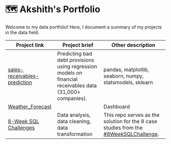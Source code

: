 # 🗺 Akshith's Portfolio

Welcome to my data portfolio! Here, I document a summary of my projects in the data field. 


| Project link | Project brief | Other description | 
|---|---|---|
| [sales-receivables-prediction](https://github.com/akshithkamatala/sales-receivables-prediction) | Predicting bad debt provisions using regression models on financial receivables data (31,000+ companies). | pandas, matplotlib, seaborn, numpy, statsmodels, sklearn |
| [Weather_Forecast](https://github.com/akshithkamatala/Interactive-Global-Weather-Dashboard) |  | Dashboard |
| [8-Week SQL Challenges](https://github.com/katiehuangx/8-Week-SQL-Challenge) | Data analysis, data cleaning, data transformation | This repo serves as the solution for the 8 case studies from the [#8WeekSQLChallenge](https://8weeksqlchallenge.com). | 
